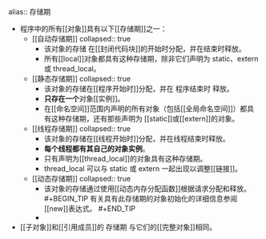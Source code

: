 alias:: 存储期

- 程序中的所有[[对象]]具有以下[[存储期]]之一：
	- [[自动存储期]]
	  collapsed:: true
		- 该对象的存储 在[[封闭代码块]]的开始时分配，并在结束时释放。
		- 所有[[local]]对象都具有这种存储期，除非它们声明为 static、extern 或 thread_local。
	- [[静态存储期]]
	  collapsed:: true
		- 该对象的存储在[[程序开始时]]分配，并在 程序结束时 释放。
		- **只存在一个**对象[[实例]]。
		- 在[[命名空间]]范围内声明的所有对象（包括[[全局命名空间]]）都具有这种存储期，还有那些声明为 [[static]]或[[extern]]的对象。
	- [[线程存储期]]
	  collapsed:: true
		- 该对象的存储在[[线程开始时]]分配，并在线程结束时释放。
		- **每个线程都有其自己的对象实例**。
		- 只有声明为[[thread_local]]的对象具有这种存储期。
		- thread_local 可以与 static 或 extern 一起出现以调整[[链接]]。
	- [[动态存储期]]
	  collapsed:: true
		- 该对象的存储通过使用[[动态内存分配函数]]根据请求分配和释放。
		  #+BEGIN_TIP
		  有关具有此存储期的对象初始化的详细信息参阅[[new]]表达式。
		  #+END_TIP
		-
- [[子对象]]和[[引用成员]]的 存储期 与它们的[[完整对象]]相同。